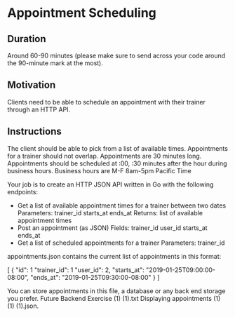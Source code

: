 # Appointment Scheduling

## Duration
Around 60-90 minutes (please make sure to send across your code around the 90-minute mark at the most).

## Motivation
Clients need to be able to schedule an appointment with their trainer through an HTTP API.

## Instructions

The client should be able to pick from a list of available times. Appointments for a trainer should not overlap.
Appointments are 30 minutes long.
Appointments should be scheduled at :00, :30 minutes after the hour during business hours.
Business hours are M-F 8am-5pm Pacific Time

Your job is to create an HTTP JSON API written in Go with the following endpoints:

* Get a list of available appointment times for a trainer between two dates
  Parameters:
    trainer_id
    starts_at
    ends_at
  Returns:
    list of available appointment times
* Post an appointment (as JSON)
  Fields:
    trainer_id
    user_id
    starts_at
    ends_at
* Get a list of scheduled appointments for a trainer
  Parameters:
    trainer_id

appointments.json contains the current list of appointments in this format:

 [
	{
		"id": 1
		"trainer_id": 1
		"user_id": 2,
		"starts_at": "2019-01-25T09:00:00-08:00",
		"ends_at": "2019-01-25T09:30:00-08:00"
	}
]

You can store appointments in this file, a database or any back end storage you prefer.
Future Backend Exercise (1) (1).txt
Displaying appointments (1) (1) (1).json.